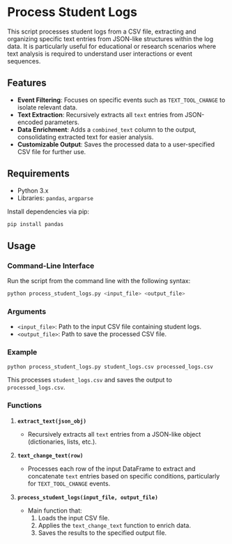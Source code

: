 # Process Student Logs

This script processes student logs from a CSV file, extracting and organizing specific text entries from JSON-like structures within the log data. It is particularly useful for educational or research scenarios where text analysis is required to understand user interactions or event sequences.

## Features
- **Event Filtering**: Focuses on specific events such as `TEXT_TOOL_CHANGE` to isolate relevant data.
- **Text Extraction**: Recursively extracts all `text` entries from JSON-encoded parameters.
- **Data Enrichment**: Adds a `combined_text` column to the output, consolidating extracted text for easier analysis.
- **Customizable Output**: Saves the processed data to a user-specified CSV file for further use.

## Requirements
- Python 3.x
- Libraries: `pandas`, `argparse`

Install dependencies via pip:
```bash
pip install pandas
```

## Usage
### Command-Line Interface
Run the script from the command line with the following syntax:

```bash
python process_student_logs.py <input_file> <output_file>
```

### Arguments
- `<input_file>`: Path to the input CSV file containing student logs.
- `<output_file>`: Path to save the processed CSV file.

### Example
```bash
python process_student_logs.py student_logs.csv processed_logs.csv
```

This processes `student_logs.csv` and saves the output to `processed_logs.csv`.

### Functions
1. **`extract_text(json_obj)`**
   - Recursively extracts all `text` entries from a JSON-like object (dictionaries, lists, etc.).

2. **`text_change_text(row)`**
   - Processes each row of the input DataFrame to extract and concatenate `text` entries based on specific conditions, particularly for `TEXT_TOOL_CHANGE` events.

3. **`process_student_logs(input_file, output_file)`**
   - Main function that:
     1. Loads the input CSV file.
     2. Applies the `text_change_text` function to enrich data.
     3. Saves the results to the specified output file.
